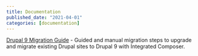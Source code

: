 ```yaml
---
title: Documentation
published_date: "2021-04-01"
categories: [documentation]
---
```

[Drupal 9 Migration Guide](/drupal-migration) - Guided and manual migration steps to upgrade and migrate existing Drupal sites to Drupal 9 with Integrated Composer.
